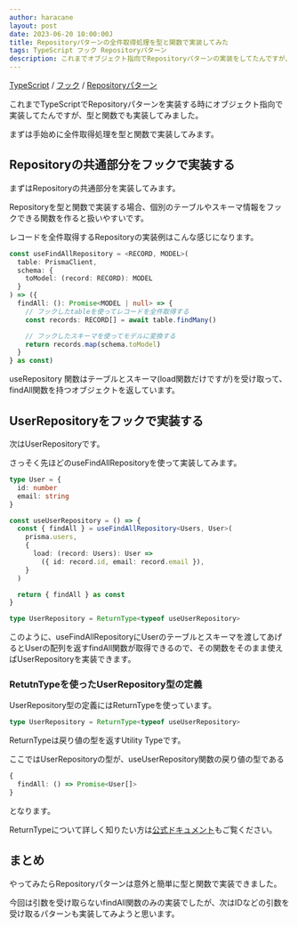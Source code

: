 ```yaml
---
author: haracane
layout: post
date: 2023-06-20 10:00:00J
title: Repositoryパターンの全件取得処理を型と関数で実装してみた
tags: TypeScript フック Repositoryパターン
description: これまでオブジェクト指向でRepositoryパターンの実装をしてたんですが、今回はRepositoryパターンの全件取得処理を型と関数で実装してみました。
---
```

[TypeScript](/tags/typescript/) / [フック](/tags/hook/) / [Repositoryパターン](/tags/repository-pattern/)

これまでTypeScriptでRepositoryパターンを実装する時にオブジェクト指向で実装してたんですが、型と関数でも実装してみました。

まずは手始めに全件取得処理を型と関数で実装してみます。

## Repositoryの共通部分をフックで実装する

まずはRepositoryの共通部分を実装してみます。

Repositoryを型と関数で実装する場合、個別のテーブルやスキーマ情報をフックできる関数を作ると扱いやすいです。

レコードを全件取得するRepositoryの実装例はこんな感じになります。

```typescript
const useFindAllRepository = <RECORD, MODEL>(
  table: PrismaClient,
  schema: {
    toModel: (record: RECORD): MODEL
  }
) => ({
  findAll: (): Promise<MODEL | null> => {
    // フックしたtableを使ってレコードを全件取得する
    const records: RECORD[] = await table.findMany()

    // フックしたスキーマを使ってモデルに変換する
    return records.map(schema.toModel)
  }
} as const)
```

useRepository 関数はテーブルとスキーマ(load関数だけですが)を受け取って、findAll関数を持つオブジェクトを返しています。

## UserRepositoryをフックで実装する

次はUserRepositoryです。

さっそく先ほどのuseFindAllRepositoryを使って実装してみます。

```typescript
type User = {
  id: number
  email: string
}

const useUserRepository = () => {
  const { findAll } = useFindAllRepository<Users, User>(
    prisma.users,
    {
      load: (record: Users): User =>
        ({ id: record.id, email: record.email }),
    }
  )

  return { findAll } as const
}

type UserRepository = ReturnType<typeof useUserRepository>
```

このように、useFindAllRepositoryにUserのテーブルとスキーマを渡してあげるとUserの配列を返すfindAll関数が取得できるので、その関数をそのまま使えばUserRepositoryを実装できます。

### RetutnTypeを使ったUserRepository型の定義

UserRepository型の定義にはReturnTypeを使っています。

```typescript
type UserRepository = ReturnType<typeof useUserRepository>
```

ReturnTypeは戻り値の型を返すUtility Typeです。

ここではUserRepositoryの型が、useUserRepository関数の戻り値の型である

```typescript
{
  findAll: () => Promise<User[]>
}
```

となります。

ReturnTypeについて詳しく知りたい方は[公式ドキュメント](https://www.typescriptlang.org/docs/handbook/utility-types.html#returntypetype)もご覧ください。

## まとめ

やってみたらRepositoryパターンは意外と簡単に型と関数で実装できました。

今回は引数を受け取らないfindAll関数のみの実装でしたが、次はIDなどの引数を受け取るパターンも実装してみようと思います。
